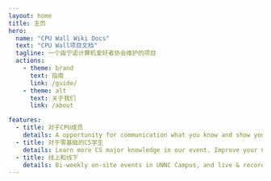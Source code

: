 ```yaml
---
layout: home
title: 主页
hero:
  name: "CPU Wall Wiki Docs"
  text: "CPU Wall项目文档"
  tagline: 一个由宁诺计算机爱好者协会维护的项目
  actions:
    - theme: brand
      text: 指南
      link: /guide/
    - theme: alt
      text: 关于我们
      link: /about

features:
  - title: 对于CPU成员
    details: A opportunity for communication what you know and show yourself to others. 
  - title: 对于零基础的CS学生
    details: Learn more CS major knowledge in our event. Improve your Computer Science Studying.
  - title: 线上和线下
    details: Bi-weekly on-site events in UNNC Campus, and live & recording meetings available on MSTeams.
---
```

